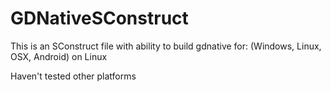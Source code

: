 # GDNativeSConstruct
This is an SConstruct file with ability to build gdnative for: (Windows, Linux, OSX, Android) on Linux

Haven't tested other platforms
